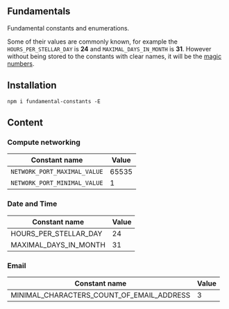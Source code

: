 ## Fundamentals

Fundamental constants and enumerations.

Some of their values are commonly known, for example the `HOURS_PER_STELLAR_DAY` is **24** and `MAXIMAL_DAYS_IN_MONTH` is **31**.
However without being stored to the constants with clear names, it will be the 
  [magic numbers](https://en.wikipedia.org/wiki/Magic_number_(programming)).


## Installation

```shell
npm i fundamental-constants -E
```


## Content
### Compute networking

| Constant name                | Value |
|------------------------------|-------|
| `NETWORK_PORT_MAXIMAL_VALUE` | 65535 |
| `NETWORK_PORT_MINIMAL_VALUE` | 1     |


### Date and Time

| Constant name         | Value |
|-----------------------|-------|
| HOURS_PER_STELLAR_DAY | 24    |
| MAXIMAL_DAYS_IN_MONTH | 31    |


### Email


| Constant name                             | Value |
|-------------------------------------------|-------|
| MINIMAL_CHARACTERS_COUNT_OF_EMAIL_ADDRESS | 3     |
